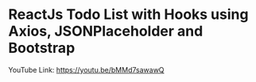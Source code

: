 # ReactJs Todo List with Hooks using Axios, JSONPlaceholder and Bootstrap

YouTube Link: https://youtu.be/bMMd7sawawQ

